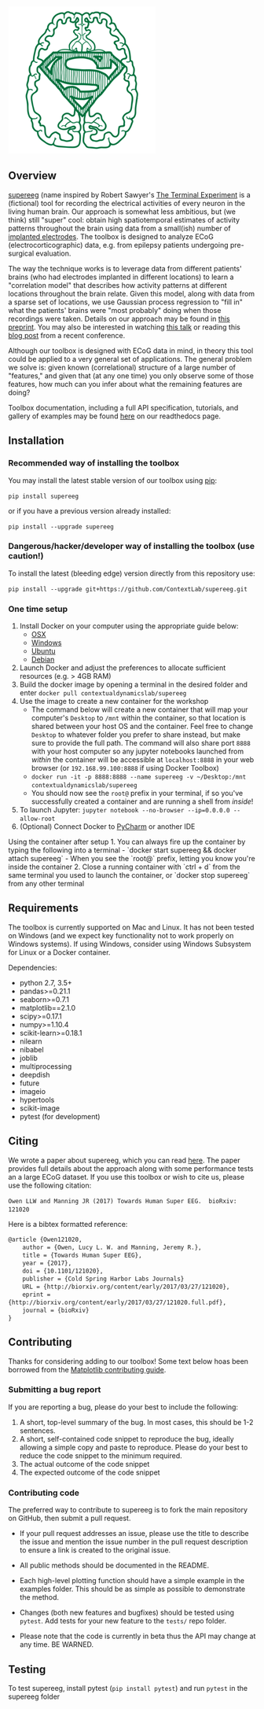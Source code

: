 ![supereeg logo](images/supereeg.png)

<h2>Overview</h2>

[supereeg](https://github.com/ContextLab/supereeg>) (name inspired by Robert Sawyer's [The Terminal Experiment](https://en.wikipedia.org/wiki/The_Terminal_Experiment) is a (fictional) tool for recording the electrical activities of every neuron in the living human brain.  Our approach is somewhat less ambitious, but (we think) still "super" cool: obtain high spatiotemporal estimates of activity patterns throughout the brain using data from a small(ish) number of  [implanted electrodes](https://en.wikipedia.org/wiki/Electrocorticography).  The toolbox is designed to analyze ECoG (electrocorticographic) data, e.g. from epilepsy patients undergoing pre-surgical evaluation.

The way the technique works is to leverage data from different patients' brains (who had electrodes implanted in different locations) to learn a "correlation model" that describes how activity patterns at different locations throughout the brain relate.  Given this model, along with data from a sparse set of locations, we use Gaussian process regression to "fill in" what the patients' brains were "most probably" doing when those recordings were taken.  Details on our approach may be found in [this preprint](http://biorxiv.org/content/early/2017/03/27/121020).  You may also be interested in watching [this talk](https://www.youtube.com/watch?v=t6snLszEneA&feature=youtu.be&t=35) or reading this [blog post](https://community.sfn.org/t/supereeg-ecog-data-breaks-free-from-electrodes/8344) from a recent conference.

Although our toolbox is designed with ECoG data in mind, in theory this tool could be applied to a very general set of applications.  The general problem we solve is: given known (correlational) structure of a large number of "features," and given that (at any one time) you only observe some of those features, how much can you infer about what the remaining features are doing?

Toolbox documentation, including a full API specification, tutorials, and gallery of examples may be found [here](http://supereeg.readthedocs.io/) on our readthedocs page.

<h2>Installation</h2>

<h3>Recommended way of installing the toolbox</h3>

You may install the latest stable version of our toolbox using [pip](https://pypi.org/project/pip/):

`pip install supereeg`

or if you have a previous version already installed:

`pip install --upgrade supereeg`

<h3>Dangerous/hacker/developer way of installing the toolbox (use caution!)</h3>
To install the latest (bleeding edge) version directly from this repository use:

`pip install --upgrade git+https://github.com/ContextLab/supereeg.git`

<h3>One time setup</h3>

1. Install Docker on your computer using the appropriate guide below:
    - [OSX](https://docs.docker.com/docker-for-mac/install/#download-docker-for-mac)
    - [Windows](https://docs.docker.com/docker-for-windows/install/)
    - [Ubuntu](https://docs.docker.com/engine/installation/linux/docker-ce/ubuntu/)
    - [Debian](https://docs.docker.com/engine/installation/linux/docker-ce/debian/)
2. Launch Docker and adjust the preferences to allocate sufficient resources (e.g. > 4GB RAM)
3. Build the docker image by opening a terminal in the desired folder and enter `docker pull contextualdynamicslab/supereeg`  
4. Use the image to create a new container for the workshop
    - The command below will create a new container that will map your computer's `Desktop` to `/mnt` within the container, so that location is shared between your host OS and the container. Feel free to change `Desktop` to whatever folder you prefer to share instead, but make sure to provide the full path. The command will also share port `8888` with your host computer so any jupyter notebooks launched from *within* the container will be accessible at `localhost:8888` in your web browser (or `192.168.99.100:8888` if using Docker Toolbox)
    - `docker run -it -p 8888:8888 --name supereeg -v ~/Desktop:/mnt contextualdynamicslab/supereeg `
    - You should now see the `root@` prefix in your terminal, if so you've successfully created a container and are running a shell from *inside*!
5. To launch Jupyter: `jupyter notebook --no-browser --ip=0.0.0.0 --allow-root`
6. (Optional) Connect Docker to [PyCharm](https://www.jetbrains.com/help/pycharm/using-docker-as-a-remote-interpreter.html) or another IDE


</h3>Using the container after setup</h3>
1. You can always fire up the container by typing the following into a terminal
    - `docker start supereeg && docker attach supereeg`
    - When you see the `root@` prefix, letting you know you're inside the container
2. Close a running container with `ctrl + d` from the same terminal you used to launch the container, or `docker stop supereeg` from any other terminal

<h2>Requirements</h2>

The toolbox is currently supported on Mac and Linux.  It has not been tested on Windows (and we expect key functionality not to work properly on Windows systems). If using Windows, consider using Windows Subsystem for Linux or a Docker container.

Dependencies:
+ python 2.7, 3.5+
+ pandas>=0.21.1
+ seaborn>=0.7.1
+ matplotlib==2.1.0
+ scipy>=0.17.1
+ numpy>=1.10.4
+ scikit-learn>=0.18.1
+ nilearn
+ nibabel
+ joblib
+ multiprocessing
+ deepdish
+ future
+ imageio
+ hypertools
+ scikit-image
+ pytest (for development)



<h2>Citing</h2>

We wrote a paper about supereeg, which you can read [here](http://biorxiv.org/content/early/2017/03/27/121020).  The paper provides full details about the approach along with some performance tests an a large ECoG dataset.  If you use this toolbox or wish to cite us, please use the following citation:

`Owen LLW and Manning JR (2017) Towards Human Super EEG.  bioRxiv: 121020`

Here is a bibtex formatted reference:

```
@article {Owen121020,
	author = {Owen, Lucy L. W. and Manning, Jeremy R.},
	title = {Towards Human Super EEG},
	year = {2017},
	doi = {10.1101/121020},
	publisher = {Cold Spring Harbor Labs Journals}
	URL = {http://biorxiv.org/content/early/2017/03/27/121020},
	eprint = {http://biorxiv.org/content/early/2017/03/27/121020.full.pdf},
	journal = {bioRxiv}
}

```

<h2>Contributing</h2>

Thanks for considering adding to our toolbox!  Some text below hoas been borrowed from the [Matplotlib contributing guide](http://matplotlib.org/devdocs/devel/contributing.html).

<h3>Submitting a bug report</h3>

If you are reporting a bug, please do your best to include the following:

1. A short, top-level summary of the bug. In most cases, this should be 1-2 sentences.
2. A short, self-contained code snippet to reproduce the bug, ideally allowing a simple copy and paste to reproduce. Please do your best to reduce the code snippet to the minimum required.
3. The actual outcome of the code snippet
4. The expected outcome of the code snippet

<h3>Contributing code</h3>

The preferred way to contribute to supereeg is to fork the main repository on GitHub, then submit a pull request.

+ If your pull request addresses an issue, please use the title to describe the issue and mention the issue number in the pull request description to ensure a link is created to the original issue.

+ All public methods should be documented in the README.

+ Each high-level plotting function should have a simple example in the examples folder. This should be as simple as possible to demonstrate the method.

+ Changes (both new features and bugfixes) should be tested using `pytest`.  Add tests for your new feature to the `tests/` repo folder.

+ Please note that the code is currently in beta thus the API may change at any time. BE WARNED.

<h2>Testing</h2>

<!-- [![Build Status](https://travis-ci.com/ContextLab/quail.svg?token=hxjzzuVkr2GZrDkPGN5n&branch=master) -->

To test supereeg, install pytest (`pip install pytest`) and run `pytest` in the supereeg folder

<!-- <h2>Examples</h2> -->

<!-- See [here](http://cdl-quail.readthedocs.io/en/latest/auto_examples/index.html) for more examples. -->

